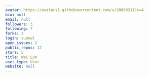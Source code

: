 ```yaml
---
avatar: https://avatars1.githubusercontent.com/u/20860311?v=4
bio: null
email: null
followers: 3
following: 7
forks: 3
login: suenwl
open_issues: 2
public_repos: 12
stars: 5
title: Wai Lun
user_type: User
website: null
---
```

